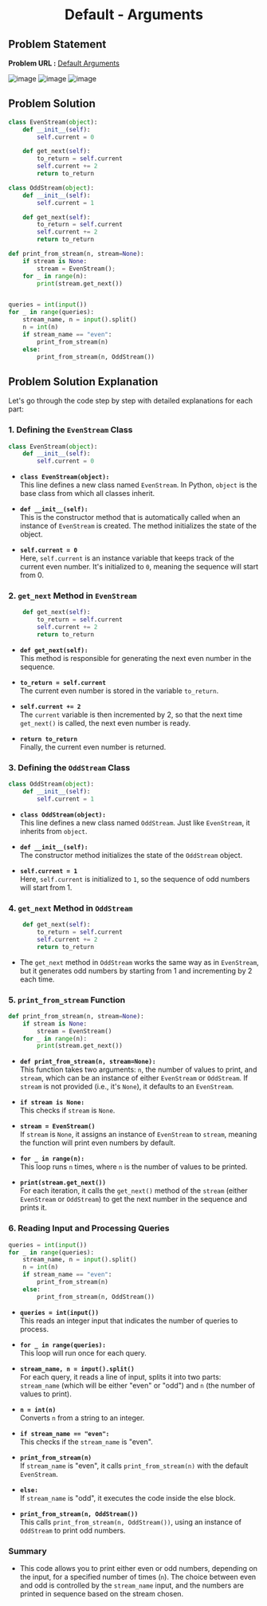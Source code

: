 <h1 align='center'>Default - Arguments</h1>

## Problem Statement

**Problem URL :** [Default Arguments](https://www.hackerrank.com/challenges/default-arguments/problem?isFullScreen=true)


![image](https://github.com/user-attachments/assets/a70036c4-f907-4cd6-b471-923b04a1fa3d)
![image](https://github.com/user-attachments/assets/2f8a8c32-427d-4778-82f3-9c6af915ddc5)
![image](https://github.com/user-attachments/assets/2fac635c-0d7b-4e0f-88f6-1b1655d40388)

## Problem Solution
```py
class EvenStream(object):
    def __init__(self):
        self.current = 0

    def get_next(self):
        to_return = self.current
        self.current += 2
        return to_return

class OddStream(object):
    def __init__(self):
        self.current = 1

    def get_next(self):
        to_return = self.current
        self.current += 2
        return to_return

def print_from_stream(n, stream=None):
    if stream is None:
        stream = EvenStream();
    for _ in range(n):
        print(stream.get_next())


queries = int(input())
for _ in range(queries):
    stream_name, n = input().split()
    n = int(n)
    if stream_name == "even":
        print_from_stream(n)
    else:
        print_from_stream(n, OddStream())

```

## Problem Solution Explanation
Let's go through the code step by step with detailed explanations for each part:

### 1. Defining the `EvenStream` Class
```python
class EvenStream(object):
    def __init__(self):
        self.current = 0
```
- **`class EvenStream(object):`**  
  This line defines a new class named `EvenStream`. In Python, `object` is the base class from which all classes inherit.

- **`def __init__(self):`**  
  This is the constructor method that is automatically called when an instance of `EvenStream` is created. The method initializes the state of the object.

- **`self.current = 0`**  
  Here, `self.current` is an instance variable that keeps track of the current even number. It's initialized to `0`, meaning the sequence will start from 0.

### 2. `get_next` Method in `EvenStream`
```python
    def get_next(self):
        to_return = self.current
        self.current += 2
        return to_return
```
- **`def get_next(self):`**  
  This method is responsible for generating the next even number in the sequence.

- **`to_return = self.current`**  
  The current even number is stored in the variable `to_return`.

- **`self.current += 2`**  
  The `current` variable is then incremented by 2, so that the next time `get_next()` is called, the next even number is ready.

- **`return to_return`**  
  Finally, the current even number is returned.

### 3. Defining the `OddStream` Class
```python
class OddStream(object):
    def __init__(self):
        self.current = 1
```
- **`class OddStream(object):`**  
  This line defines a new class named `OddStream`. Just like `EvenStream`, it inherits from `object`.

- **`def __init__(self):`**  
  The constructor method initializes the state of the `OddStream` object.

- **`self.current = 1`**  
  Here, `self.current` is initialized to `1`, so the sequence of odd numbers will start from 1.

### 4. `get_next` Method in `OddStream`
```python
    def get_next(self):
        to_return = self.current
        self.current += 2
        return to_return
```
- The `get_next` method in `OddStream` works the same way as in `EvenStream`, but it generates odd numbers by starting from 1 and incrementing by 2 each time.

### 5. `print_from_stream` Function
```python
def print_from_stream(n, stream=None):
    if stream is None:
        stream = EvenStream()
    for _ in range(n):
        print(stream.get_next())
```
- **`def print_from_stream(n, stream=None):`**  
  This function takes two arguments: `n`, the number of values to print, and `stream`, which can be an instance of either `EvenStream` or `OddStream`. If `stream` is not provided (i.e., it's `None`), it defaults to an `EvenStream`.

- **`if stream is None:`**  
  This checks if `stream` is `None`.

- **`stream = EvenStream()`**  
  If `stream` is `None`, it assigns an instance of `EvenStream` to `stream`, meaning the function will print even numbers by default.

- **`for _ in range(n):`**  
  This loop runs `n` times, where `n` is the number of values to be printed.

- **`print(stream.get_next())`**  
  For each iteration, it calls the `get_next()` method of the `stream` (either `EvenStream` or `OddStream`) to get the next number in the sequence and prints it.

### 6. Reading Input and Processing Queries
```python
queries = int(input())
for _ in range(queries):
    stream_name, n = input().split()
    n = int(n)
    if stream_name == "even":
        print_from_stream(n)
    else:
        print_from_stream(n, OddStream())
```
- **`queries = int(input())`**  
  This reads an integer input that indicates the number of queries to process.

- **`for _ in range(queries):`**  
  This loop will run once for each query.

- **`stream_name, n = input().split()`**  
  For each query, it reads a line of input, splits it into two parts: `stream_name` (which will be either "even" or "odd") and `n` (the number of values to print).

- **`n = int(n)`**  
  Converts `n` from a string to an integer.

- **`if stream_name == "even":`**  
  This checks if the `stream_name` is "even".

- **`print_from_stream(n)`**  
  If `stream_name` is "even", it calls `print_from_stream(n)` with the default `EvenStream`.

- **`else:`**  
  If `stream_name` is "odd", it executes the code inside the else block.

- **`print_from_stream(n, OddStream())`**  
  This calls `print_from_stream(n, OddStream())`, using an instance of `OddStream` to print odd numbers.

### Summary
- This code allows you to print either even or odd numbers, depending on the input, for a specified number of times (`n`). The choice between even and odd is controlled by the `stream_name` input, and the numbers are printed in sequence based on the stream chosen.
